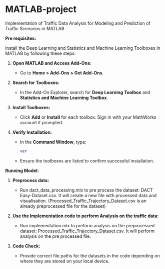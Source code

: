 # MATLAB-project
Implementation of Traffic Data Analysis for Modeling and Prediction of Traffic Scenarios in MATLAB

**Pre requisites:**

Install the Deep Learning and Statistics and Machine Learning Toolboxes in MATLAB by following these steps:

1. **Open MATLAB and Access Add-Ons:**
   - Go to **Home > Add-Ons > Get Add-Ons**.

2. **Search for Toolboxes:**
   - In the Add-On Explorer, search for **Deep Learning Toolbox** and **Statistics and Machine Learning Toolbox**.

3. **Install Toolboxes:**
   - Click **Add** or **Install** for each toolbox. Sign in with your MathWorks account if prompted.

4. **Verify Installation:**
   - In the **Command Window**, type:
     ```matlab
     ver
     ```
   - Ensure the toolboxes are listed to confirm successful installation.

**Running Model:**
1. **Preprocess data:**
    - Run dact_data_processing.mlx to pre process the dataset: DACT Easy-Dataset.csv. It will create a new file with processed data and visualisation. (Processed_Traffic_Trajectory_Dataset.csv is an already preprocessed file for the dataset)

2. **Use the Implementation code to perform Analysis on the traffic data:**
    - Run implementation.mlx to preform analysis on the preprocessed dataset: Processed_Traffic_Trajectory_Dataset.csv. It will perform analysis on the pre processed file.

2. **Code Check:**
    - Provide correct file paths for the datasets in the code depending on where they are stored on your local device.